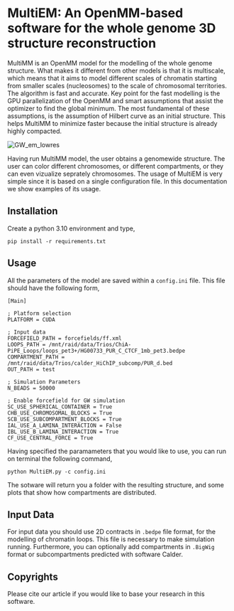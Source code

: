 # MultiEM: An OpenMM-based software for the whole genome 3D structure reconstruction
MultiMM is an OpenMM model for the modelling of the whole genome structure. What makes it different from other models is that it is multiscale, which means that it aims to model different scales of chromatin starting from smaller scales (nucleosomes) to the scale of chromosomal territories. The algorithm is fast and accurate. Key point for the fast modelling is the GPU parallelization of the OpenMM and smart assumptions that assist the optimizer to find the global minimum. The most fundamental of these assumptions, is the assumption of Hilbert curve as an initial structure. This helps MultiMM to minimize faster because the initial structure is already highly compacted.

![GW_em_lowres](https://github.com/user-attachments/assets/13a432e7-8412-420b-bdfb-c3eef1410e9b)

Having run MultiMM model, the user obtains a genomewide structure. The user can color different chromosomes, or different compartments, or they can even vizualize seprately chromosomes. The usage of MultiEM is very simple since it is based on a single configuration file. In this documentation we show examples of its usage.

## Installation
Create a python 3.10 environment and type,

```
pip install -r requirements.txt
```

## Usage
All the parameters of the model are saved within a `config.ini` file. This file should have the following form,

```
[Main]

; Platform selection
PLATFORM = CUDA

; Input data
FORCEFIELD_PATH = forcefields/ff.xml
LOOPS_PATH = /mnt/raid/data/Trios/ChiA-PiPE_Loops/loops_pet3+/HG00733_PUR_C_CTCF_1mb_pet3.bedpe
COMPARTMENT_PATH = /mnt/raid/data/Trios/calder_HiChIP_subcomp/PUR_d.bed
OUT_PATH = test

; Simulation Parameters
N_BEADS = 50000

; Enable forcefield for GW simulation
SC_USE_SPHERICAL_CONTAINER = True
CHB_USE_CHROMOSOMAL_BLOCKS = True
SCB_USE_SUBCOMPARTMENT_BLOCKS = True
IAL_USE_A_LAMINA_INTERACTION = False
IBL_USE_B_LAMINA_INTERACTION = True
CF_USE_CENTRAL_FORCE = True
```

Having specified the paramameters that you would like to use, you can run on terminal the following command,

```
python MultiEM.py -c config.ini
```

The sotware will return you a folder with the resulting structure, and some plots that show how compartments are distributed.


## Input Data
For input data you should use 2D contracts in `.bedpe` file format, for the modelling of chromatin loops. This file is necessary to make simulation running. Furthermore, you can optionally add compartments in `.BigWig` format or subcompartments predicted with software Calder.

## Copyrights
Please cite our article if you would like to base your research in this software.
